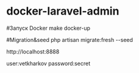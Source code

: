 # docker-laravel-admin
#Запуск Docker
make docker-up

#Migration&seed
php artisan migrate:fresh --seed

http://localhost:8888

user:vetkharkov
password:secret

